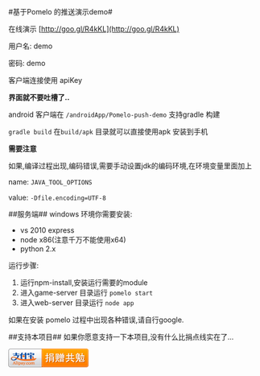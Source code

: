 #基于Pomelo 的推送演示demo#

在线演示
[http://goo.gl/R4kKL](http://goo.gl/R4kKL)

用户名: demo

密码: demo

客户端连接使用 apiKey

**界面就不要吐槽了..**

android 客户端在
`/androidApp/Pomelo-push-demo` 支持gradle 构建

`gradle build` 在`build/apk` 目录就可以直接使用apk 安装到手机

**需要注意**

如果,编译过程出现,编码错误,需要手动设置jdk的编码环境,在环境变量里面加上

name: `JAVA_TOOL_OPTIONS`

value: `-Dfile.encoding=UTF-8`


##服务端##
windows 环境你需要安装:

* vs 2010 express
* node x86(注意千万不能使用x64)
* python 2.x

运行步骤:

1. 运行npm-install,安装运行需要的module
2. 进入game-server 目录运行 `pomelo start`
3. 进入web-server 目录运行 `node app`

如果在安装 pomelo 过程中出现各种错误,请自行google.


##支持本项目##
如果你愿意支持一下本项目,没有什么比捐点线实在了...

[![](pay_encourage.png)](http://me.alipay.com/youxilua)